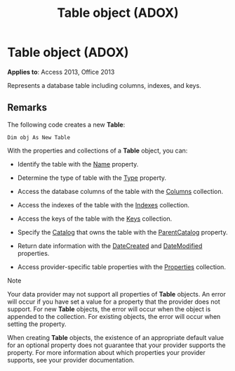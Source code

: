 ﻿---
title: Table object (ADOX)
TOCTitle: Table object (ADOX)
ms:assetid: 53a3e2f9-4ec0-8fed-d482-4f995921587b
ms:mtpsurl: https://msdn.microsoft.com/library/JJ249273(v=office.15)
ms:contentKeyID: 48544874
ms.date: 09/18/2015
mtps_version: v=office.15
---

# Table object (ADOX)

**Applies to**: Access 2013, Office 2013

Represents a database table including columns, indexes, and keys.

## Remarks

The following code creates a new **Table**:

`Dim obj As New Table`

With the properties and collections of a **Table** object, you can:

- Identify the table with the [Name](name-property-adox.md) property.

- Determine the type of table with the [Type](https://msdn.microsoft.com/library/jj250042\(v=office.15\)) property.

- Access the database columns of the table with the [Columns](columns-collection-adox.md) collection.

- Access the indexes of the table with the [Indexes](indexes-collection-adox.md) collection.

- Access the keys of the table with the [Keys](keys-collection-adox.md) collection.

- Specify the [Catalog](catalog-object-adox.md) that owns the table with the [ParentCatalog](parentcatalog-property-adox.md) property.

- Return date information with the [DateCreated](datecreated-property-adox.md) and [DateModified](datemodified-property-adox.md) properties.

- Access provider-specific table properties with the [Properties](properties-collection-ado.md) collection.


> [!NOTE]
> Your data provider may not support all properties of **Table** objects. An error will occur if you have set a value for a property that the provider does not support. For new **Table** objects, the error will occur when the object is appended to the collection. For existing objects, the error will occur when setting the property.

When creating **Table** objects, the existence of an appropriate default value for an optional property does not guarantee that your provider supports the property. For more information about which properties your provider supports, see your provider documentation.


